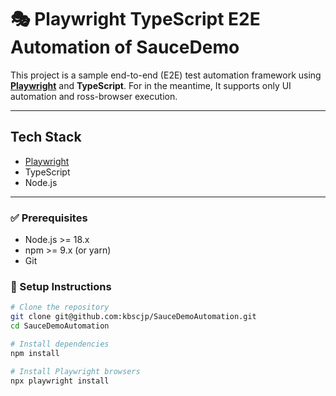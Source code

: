 # 🎭 Playwright TypeScript E2E Automation of SauceDemo

This project is a sample end-to-end (E2E) test automation framework using **[Playwright](https://playwright.dev/)** and **TypeScript**. For in the meantime, It supports only UI automation and ross-browser execution.

---

## Tech Stack

- [Playwright](https://playwright.dev/)
- TypeScript
- Node.js

---

### ✅ Prerequisites

- Node.js >= 18.x
- npm >= 9.x (or yarn)
- Git

### 🚀 Setup Instructions

```bash
# Clone the repository
git clone git@github.com:kbscjp/SauceDemoAutomation.git
cd SauceDemoAutomation

# Install dependencies
npm install

# Install Playwright browsers
npx playwright install
